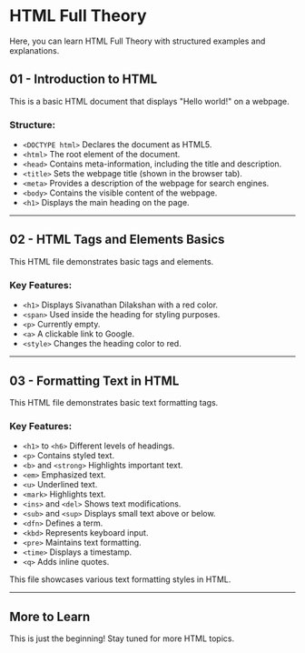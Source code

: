 # HTML Full Theory  

Here, you can learn HTML Full Theory with structured examples and explanations.  

## 01 - Introduction to HTML  

This is a basic HTML document that displays "Hello world!" on a webpage.  
### Structure:  
- `<DOCTYPE html>` Declares the document as HTML5.  
- `<html>` The root element of the document.  
- `<head>` Contains meta-information, including the title and description.  
- `<title>` Sets the webpage title (shown in the browser tab).  
- `<meta>` Provides a description of the webpage for search engines.  
- `<body>` Contains the visible content of the webpage.  
- `<h1>` Displays the main heading on the page.  

---

## 02 - HTML Tags and Elements Basics  

This HTML file demonstrates basic tags and elements.  
### Key Features:  
- `<h1>` Displays Sivanathan Dilakshan with a red color.  
- `<span>` Used inside the heading for styling purposes.  
- `<p>` Currently empty.  
- `<a>` A clickable link to Google.  
- `<style>` Changes the heading color to red.  

---

## 03 - Formatting Text in HTML  

This HTML file demonstrates basic text formatting tags.  
### Key Features:  
- `<h1>` to `<h6>` Different levels of headings.  
- `<p>` Contains styled text.  
- `<b>` and `<strong>` Highlights important text.  
- `<em>` Emphasized text.  
- `<u>` Underlined text.  
- `<mark>` Highlights text.  
- `<ins>` and `<del>` Shows text modifications.  
- `<sub>` and `<sup>` Displays small text above or below.  
- `<dfn>` Defines a term.  
- `<kbd>` Represents keyboard input.  
- `<pre>` Maintains text formatting.  
- `<time>` Displays a timestamp.  
- `<q>` Adds inline quotes.  

This file showcases various text formatting styles in HTML.  

---

## More to Learn  
This is just the beginning! Stay tuned for more HTML topics.  

